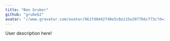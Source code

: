 ```yaml
---
title: "Ben Gruber"
github: "grubeb2"
avatar: "//www.gravatar.com/avatar/961fd0d42f40e5c0a115e207766cf73c?d=identicon"
---
```


User description here!
